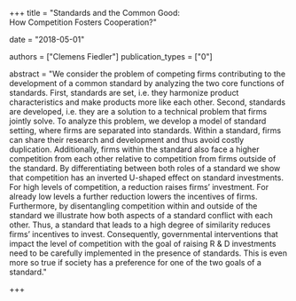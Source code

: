 +++
title = "Standards and the Common Good: <br> How Competition Fosters Cooperation?"

date = "2018-05-01"

authors = ["Clemens Fiedler"]
publication_types = ["0"]

abstract = "We consider the problem of competing firms contributing to the development of a common standard by analyzing the two core functions of standards. First, standards are set, i.e. they harmonize product characteristics and make products more like each other. Second, standards are developed, i.e. they are a solution to a technical problem that firms jointly solve. To analyze this problem, we develop a model of standard setting, where firms are separated into standards. Within a standard, firms can share their research and development and thus avoid costly duplication. Additionally, firms within the standard also face a higher competition from each other relative to competition from firms outside of the standard. By differentiating between both roles of a standard we show that competition has an inverted U-shaped effect on standard investments. For high levels of competition, a reduction raises firms’ investment. For already low levels a further reduction lowers the incentives of firms. Furthermore, by disentangling competition within and outside of the standard we illustrate how both aspects of a standard conflict with each other. Thus, a standard that leads to a high degree of similarity reduces firms’ incentives to invest. Consequently, governmental interventions that impact the level of competition with the goal of raising R & D investments need to be carefully implemented in the presence of standards. This is even more so true if society has a preference for one of the two goals of a standard."

+++
